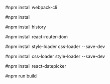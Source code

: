 #npm install webpack-cli

#npm install

#npm install history

#npm install react-router-dom

#npm install style-loader css-loader --save-dev

#npm install css-loader style-loader --save-dev

#npm install react-datepicker

#npm run build
